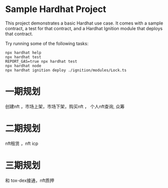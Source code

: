 # Sample Hardhat Project

This project demonstrates a basic Hardhat use case. It comes with a sample contract, a test for that contract, and a Hardhat Ignition module that deploys that contract.

Try running some of the following tasks:

```shell
npx hardhat help
npx hardhat test
REPORT_GAS=true npx hardhat test
npx hardhat node
npx hardhat ignition deploy ./ignition/modules/Lock.ts
```


# 一期规划
创建nft ，市场上架，市场下架，购买nft ， 个人nft查询, 众筹

# 二期规划
nft租赁 ，nft icp

# 三期规划
和 tox-dex接通，nft质押